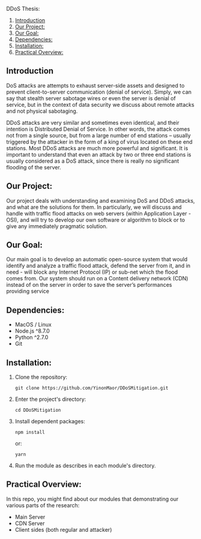 DDoS Thesis:  
1. [Introduction](#introduction)  
2. [Our Project:](#our-project)  
3. [Our Goal:](#our-goal)  
4. [Dependencies:](#dependencies)  
5. [Installation:](#installation)
6. [Practical Overview:](#practical-overview)

## Introduction
DoS attacks are attempts to exhaust server-side assets and designed to prevent client-to-server communication (denial of service). Simply, we can say that stealth server sabotage wires or even the server is denial of service, but in the context of data security we discuss about remote attacks and not physical sabotaging.  

DDoS attacks are very similar and sometimes even identical, and their intention is Distributed Denial of Service. In other words, the attack comes not from a single source, but from a large number of end stations – usually triggered by the attacker in the form of a king of virus located on these end stations. Most DDoS attacks are much more powerful and significant. It is important to understand that even an attack by two or three end stations is usually considered as a DoS attack, since there is really no significant flooding of the server.

## Our Project:
Our project deals with understanding and examining DoS and DDoS attacks, and what are the solutions for them. In particularly, we will discuss and handle with traffic flood attacks on web servers (within Application Layer - OSI), and will try to develop our own software or algorithm to block or to give any immediately pragmatic solution.


## Our Goal:
Our main goal is to develop an automatic open-source system that would identify and analyze a traffic flood attack, defend the server from it, and in need - will block any Internet Protocol (IP) or sub-net which the flood comes from. Our system should run on a Content delivery network (CDN) instead of on the server in order to save the server’s performances providing service

## Dependencies:
* MacOS / Linux
* Node.js ^8.7.0
* Python ^2.7.0
* Git

## Installation:
1. Clone the repository:  
    ```
    git clone https://github.com/YinonMaor/DDoSMitigation.git
    ```
2. Enter the project's directory:
    ```
    cd DDoSMitigation
    ```
3. Install dependent packages:
    ```
    npm install
    ```
    or:
    ```
    yarn
    ```
4. Run the module as describes in each module's directory.

## Practical Overview:
In this repo, you might find about our modules that demonstrating our various parts of the research:  
* Main Server
* CDN Server
* Client sides (both regular and attacker)